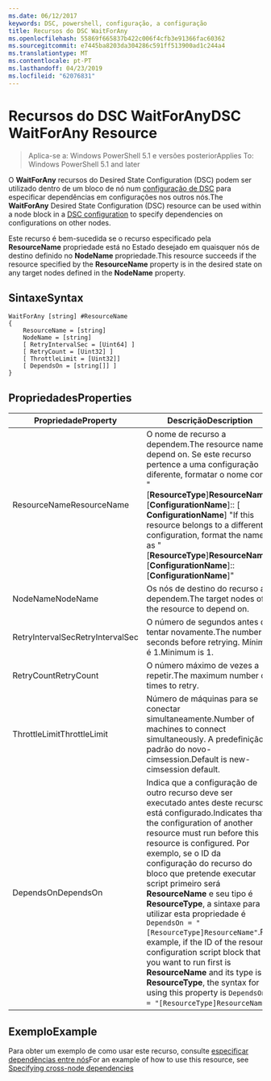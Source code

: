 ```yaml
---
ms.date: 06/12/2017
keywords: DSC, powershell, configuração, a configuração
title: Recursos do DSC WaitForAny
ms.openlocfilehash: 55869f665837b422c006f4cfb3e91366fac60362
ms.sourcegitcommit: e7445ba8203da304286c591ff513900ad1c244a4
ms.translationtype: MT
ms.contentlocale: pt-PT
ms.lasthandoff: 04/23/2019
ms.locfileid: "62076831"
---
```

# <a name="dsc-waitforany-resource"></a><span data-ttu-id="f7f2e-103">Recursos do DSC WaitForAny</span><span class="sxs-lookup"><span data-stu-id="f7f2e-103">DSC WaitForAny Resource</span></span>

> <span data-ttu-id="f7f2e-104">Aplica-se a: Windows PowerShell 5.1 e versões posterior</span><span class="sxs-lookup"><span data-stu-id="f7f2e-104">Applies To: Windows PowerShell 5.1 and later</span></span>

<span data-ttu-id="f7f2e-105">O **WaitForAny** recursos do Desired State Configuration (DSC) podem ser utilizado dentro de um bloco de nó num [configuração de DSC](../../../configurations/configurations.md) para especificar dependências em configurações nos outros nós.</span><span class="sxs-lookup"><span data-stu-id="f7f2e-105">The **WaitForAny** Desired State Configuration (DSC) resource can be used within a node block in a [DSC configuration](../../../configurations/configurations.md) to specify dependencies on configurations on other nodes.</span></span>

<span data-ttu-id="f7f2e-106">Este recurso é bem-sucedida se o recurso especificado pela **ResourceName** propriedade está no Estado desejado em quaisquer nós de destino definido no **NodeName** propriedade.</span><span class="sxs-lookup"><span data-stu-id="f7f2e-106">This resource succeeds if the resource specified by the **ResourceName** property is in the desired state on any target nodes defined in the **NodeName** property.</span></span>


## <a name="syntax"></a><span data-ttu-id="f7f2e-107">Sintaxe</span><span class="sxs-lookup"><span data-stu-id="f7f2e-107">Syntax</span></span>

```
WaitForAny [string] #ResourceName
{
    ResourceName = [string]
    NodeName = [string]
    [ RetryIntervalSec = [Uint64] ]
    [ RetryCount = [Uint32] ]
    [ ThrottleLimit = [Uint32]]
    [ DependsOn = [string[]] ]
}
```

## <a name="properties"></a><span data-ttu-id="f7f2e-108">Propriedades</span><span class="sxs-lookup"><span data-stu-id="f7f2e-108">Properties</span></span>

|  <span data-ttu-id="f7f2e-109">Propriedade</span><span class="sxs-lookup"><span data-stu-id="f7f2e-109">Property</span></span>  |  <span data-ttu-id="f7f2e-110">Descrição</span><span class="sxs-lookup"><span data-stu-id="f7f2e-110">Description</span></span>   |
|---|---|
| <span data-ttu-id="f7f2e-111">ResourceName</span><span class="sxs-lookup"><span data-stu-id="f7f2e-111">ResourceName</span></span>| <span data-ttu-id="f7f2e-112">O nome de recurso a dependem.</span><span class="sxs-lookup"><span data-stu-id="f7f2e-112">The resource name to depend on.</span></span> <span data-ttu-id="f7f2e-113">Se este recurso pertence a uma configuração diferente, formatar o nome como "[__ResourceType__]__ResourceName__:: [__ConfigurationName__]:: [ __ConfigurationName__] "</span><span class="sxs-lookup"><span data-stu-id="f7f2e-113">If this resource belongs to a different configuration, format the name as "[__ResourceType__]__ResourceName__::[__ConfigurationName__]::[__ConfigurationName__]"</span></span>|
| <span data-ttu-id="f7f2e-114">NodeName</span><span class="sxs-lookup"><span data-stu-id="f7f2e-114">NodeName</span></span>| <span data-ttu-id="f7f2e-115">Os nós de destino do recurso a dependem.</span><span class="sxs-lookup"><span data-stu-id="f7f2e-115">The target nodes of the resource to depend on.</span></span>|
| <span data-ttu-id="f7f2e-116">RetryIntervalSec</span><span class="sxs-lookup"><span data-stu-id="f7f2e-116">RetryIntervalSec</span></span>| <span data-ttu-id="f7f2e-117">O número de segundos antes de tentar novamente.</span><span class="sxs-lookup"><span data-stu-id="f7f2e-117">The number of seconds before retrying.</span></span> <span data-ttu-id="f7f2e-118">Mínimo é 1.</span><span class="sxs-lookup"><span data-stu-id="f7f2e-118">Minimum is 1.</span></span>|
| <span data-ttu-id="f7f2e-119">RetryCount</span><span class="sxs-lookup"><span data-stu-id="f7f2e-119">RetryCount</span></span>| <span data-ttu-id="f7f2e-120">O número máximo de vezes a repetir.</span><span class="sxs-lookup"><span data-stu-id="f7f2e-120">The maximum number of times to retry.</span></span>|
| <span data-ttu-id="f7f2e-121">ThrottleLimit</span><span class="sxs-lookup"><span data-stu-id="f7f2e-121">ThrottleLimit</span></span>| <span data-ttu-id="f7f2e-122">Número de máquinas para se conectar simultaneamente.</span><span class="sxs-lookup"><span data-stu-id="f7f2e-122">Number of machines to connect simultaneously.</span></span> <span data-ttu-id="f7f2e-123">A predefinição é padrão do novo-cimsession.</span><span class="sxs-lookup"><span data-stu-id="f7f2e-123">Default is new-cimsession default.</span></span>|
| <span data-ttu-id="f7f2e-124">DependsOn</span><span class="sxs-lookup"><span data-stu-id="f7f2e-124">DependsOn</span></span> | <span data-ttu-id="f7f2e-125">Indica que a configuração de outro recurso deve ser executado antes deste recurso está configurado.</span><span class="sxs-lookup"><span data-stu-id="f7f2e-125">Indicates that the configuration of another resource must run before this resource is configured.</span></span> <span data-ttu-id="f7f2e-126">Por exemplo, se o ID da configuração do recurso do bloco que pretende executar script primeiro será __ResourceName__ e seu tipo é __ResourceType__, a sintaxe para utilizar esta propriedade é `DependsOn = "[ResourceType]ResourceName"`.</span><span class="sxs-lookup"><span data-stu-id="f7f2e-126">For example, if the ID of the resource configuration script block that you want to run first is __ResourceName__ and its type is __ResourceType__, the syntax for using this property is `DependsOn = "[ResourceType]ResourceName"`.</span></span>|

## <a name="example"></a><span data-ttu-id="f7f2e-127">Exemplo</span><span class="sxs-lookup"><span data-stu-id="f7f2e-127">Example</span></span>

<span data-ttu-id="f7f2e-128">Para obter um exemplo de como usar este recurso, consulte [especificar dependências entre nós](../../../configurations/crossNodeDependencies.md)</span><span class="sxs-lookup"><span data-stu-id="f7f2e-128">For an example of how to use this resource, see [Specifying cross-node dependencies](../../../configurations/crossNodeDependencies.md)</span></span>
